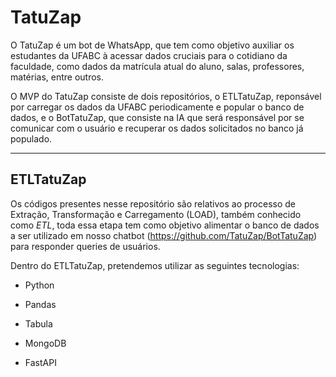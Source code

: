 # TatuZap

O TatuZap é um bot de WhatsApp, que tem como objetivo auxiliar os estudantes da UFABC à acessar dados cruciais para o cotidiano da faculdade, como dados da matrícula atual do aluno, salas, professores, matérias, entre outros.

O MVP do TatuZap consiste de dois repositórios, o ETLTatuZap, reponsável por carregar os dados da UFABC periodicamente e popular o banco de dados, e o BotTatuZap, que consiste na IA que será responsável por se comunicar com o usuário e recuperar os dados solicitados no banco já populado.

<hr />

## ETLTatuZap

Os códigos presentes nesse repositório são relativos ao processo de Extração, Transformação e Carregamento (LOAD), também conhecido como *ETL*, toda essa etapa tem como objetivo alimentar o banco de dados a ser utilizado em nosso chatbot (https://github.com/TatuZap/BotTatuZap) para responder queries de usuários.

Dentro do ETLTatuZap, pretendemos utilizar as seguintes tecnologias:

* Python

* Pandas

* Tabula

* MongoDB

* FastAPI



